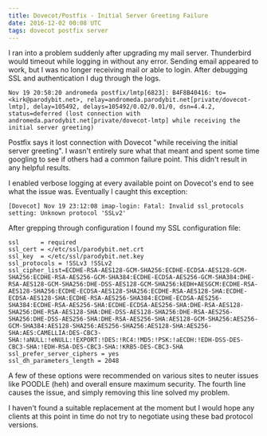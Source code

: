 ```yaml
---
title: Dovecot/Postfix - Initial Server Greeting Failure
date: 2016-12-02 00:08 UTC
tags: dovecot postfix server
---
```


I ran into a problem suddenly after upgrading my mail server. Thunderbird would timeout while logging in without any error. Sending email appeared to work, but I was no longer receiving mail or able to login. After debugging SSL and authentication I dug through the logs.

~~~
Nov 19 20:58:20 andromeda postfix/lmtp[6823]: B4F8B40416: to=<kirk@parodybit.net>, relay=andromeda.parodybit.net[private/dovecot-lmtp], delay=105492, delays=105492/0.02/0.01/0, dsn=4.4.2, status=deferred (lost connection with andromeda.parodybit.net[private/dovecot-lmtp] while receiving the initial server greeting)
~~~

Postfix says it lost connection with Dovecot "while receiving the initial server greeting". I wasn't entirely sure what that meant and spent some time googling to see if others had a common failure point. This didn't result in any helpful results.

I enabled verbose logging at every available point on Dovecot's end to see what the issue was. Eventually I caught this exception:

```
[Dovecot] Nov 19 23:12:08 imap-login: Fatal: Invalid ssl_protocols setting: Unknown protocol 'SSLv2'
```

After grepping through configuration I found my SSL configuration file:

```
ssl      = required
ssl_cert = </etc/ssl/parodybit.net.crt
ssl_key  = </etc/ssl/parodybit.net.key
ssl_protocols = !SSLv3 !SSLv2
ssl_cipher_list=ECDHE-RSA-AES128-GCM-SHA256:ECDHE-ECDSA-AES128-GCM-SHA256:ECDHE-RSA-AES256-GCM-SHA384:ECDHE-ECDSA-AES256-GCM-SHA384:DHE-RSA-AES128-GCM-SHA256:DHE-DSS-AES128-GCM-SHA256:kEDH+AESGCM:ECDHE-RSA-AES128-SHA256:ECDHE-ECDSA-AES128-SHA256:ECDHE-RSA-AES128-SHA:ECDHE-ECDSA-AES128-SHA:ECDHE-RSA-AES256-SHA384:ECDHE-ECDSA-AES256-SHA384:ECDHE-RSA-AES256-SHA:ECDHE-ECDSA-AES256-SHA:DHE-RSA-AES128-SHA256:DHE-RSA-AES128-SHA:DHE-DSS-AES128-SHA256:DHE-RSA-AES256-SHA256:DHE-DSS-AES256-SHA:DHE-RSA-AES256-SHA:AES128-GCM-SHA256:AES256-GCM-SHA384:AES128-SHA256:AES256-SHA256:AES128-SHA:AES256-SHA:AES:CAMELLIA:DES-CBC3-SHA:!aNULL:!eNULL:!EXPORT:!DES:!RC4:!MD5:!PSK:!aECDH:!EDH-DSS-DES-CBC3-SHA:!EDH-RSA-DES-CBC3-SHA:!KRB5-DES-CBC3-SHA
ssl_prefer_server_ciphers = yes
ssl_dh_parameters_length = 2048
```

A few of these options were recommended on various sites to neuter issues like POODLE (heh) and overall ensure maximum security. The fourth line causes the issue, and simply removing this line solved my problem.

I haven't found a suitable replacement at the moment but I would hope any clients at this point in time do not try to negotiate using these bad protocol versions.
